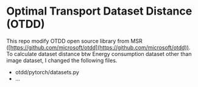 # Optimal Transport Dataset Distance (OTDD)
This repo modify OTDD open source library from MSR ([https://github.com/microsoft/otdd](https://github.com/microsoft/otdd)).  
To calculate dataset distance btw Energy consumption dataset other than image dataset,
I changed the following files.  
- otdd/pytorch/datasets.py
- ...